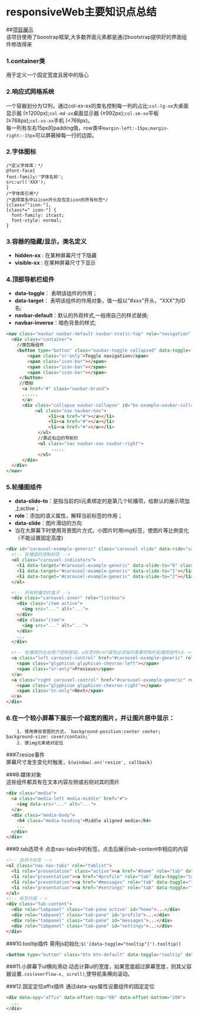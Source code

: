 # responsiveWeb主要知识点总结
##[项目展示](http://XiaomuZhang.github.io/responsiveWeb/index.html)		
该项目使用了boostrap框架,大多数界面元素都是通过bootstrap提供好的界面组件修改得来
### 1.container类
用于定义一个固定宽度且居中的版心    
### 2.响应式网格系统   
一个容器划分为12列，通过col-xx-xx的类名控制每一列的占比:`col-lg-xx`大桌面显示器 (≥1200px);`col-md-xx`桌面显示器 (≥992px);`col-sm-xx`平板 (≥768px);`col-xs-xx`手机 (<768px)。    
每一列有左右15px的padding值，row类中`margin-left:-15px;margin-right:-15px`可以屏蔽掉每一行的边距。   
### 2.字体图标    
```
/*定义字体库：*/
@font-face{
font-family:'字体名称';
src:url('XXX');
}
/*字体库引用*/
/*选择类名中以icon开头及包含icon的所有标签*/
[class=^"icon-"],
[class*=" icon-"] {
  font-family: itcast;
  font-style: normal;
}
```
### 3.容器的隐藏/显示，类名定义
- __hidden-xx__ : 在某种屏幕尺寸下隐藏
- __visible-xx__ : 在某种屏幕尺寸下显示     

### 4.顶部导航栏组件   
- __data-toggle__： 表明该组件的作用；
- __data-target__： 表明该组件的作用对象，值一般以"#xxx"开头，"XXX"为ID名;
- __navbar-default__：默认的外观样式,一般用自己的样式替换;
- __navbar-inverse__：暗色背景的样式;

```html
<nav class="navbar navbar-default navbar-static-top" role="navigation" >
  <div class="container">
    //面包板组件
    <button type="button" class="navbar-toggle collapsed" data-toggle="collapse" data-target="#bs-example-navbar-collapse-1">
        <span class="sr-only">Toggle navigation</span>
        <span class="icon-bar"></span>
        <span class="icon-bar"></span>
        <span class="icon-bar"></span>
     </button>
     //商标
      <a href="#" class="navbar-brand">
      ......
      </a>
      <div class="collapse navbar-collapse" id="bs-example-navbar-collapse-1">
           <ul class="nav navbar-nav">
                <li><a href="#"></a></li>
                <li><a href="#"></a></li>
                <li><a href="#"></a></li>
            </ul>
            //靠近右边的导航栏
            <ul class="nav navbar-nav navbar-right">
                 .....
            </ul>
      </div>
  </div>
</nav>
```
### 5.轮播图组件			
- __data-slide-to__：是指当前的li元素绑定的是第几个轮播项，给默认的展示项加上active；		
- __role__：添加的语义属性，解释当前标签的作用；
- __data-slide__：图片滑动的方向
- 当在大屏幕下时使用背景图片方式，小图片时用img标签，使图片等比例变化（不能设置固定高度)
```html 
<div id="carousel-example-generic" class="carousel slide" data-ride="carousel">
  <!-- 轮播图的控制标签 -->
  <ol class="carousel-indicators">
    <li data-target="#carousel-example-generic" data-slide-to="0" class="active"></li>
    <li data-target="#carousel-example-generic" data-slide-to="1"></li>
    <li data-target="#carousel-example-generic" data-slide-to="2"></li>
  </ol>

  <!-- 所有轮播项的盒子 -->
  <div class="carousel-inner" role="listbox">
    <div class="item active">
      <img src="..." alt="...">
    </div>
    <div class="item">
      <img src="..." alt="...">
    </div>
    ...
  </div>

  <!-- 轮播图的左右两个控制按钮，a标签的href属性必须指向需要控制的轮播图组件id-->
  <a class="left carousel-control" href="#carousel-example-generic" role="button" data-slide="prev">
    <span class="glyphicon glyphicon-chevron-left"></span>
    <span class="sr-only">Previous</span>
  </a>
  <a class="right carousel-control" href="#carousel-example-generic" role="button" data-slide="next">
    <span class="glyphicon glyphicon-chevron-right"></span>
    <span class="sr-only">Next</span>
  </a>
</div>
```
### 6.在一个较小屏幕下展示一个超宽的图片，并让图片居中显示：		
		1. 使用换背景图的方式，`background-position:center center; background-size: cover/contain;`
		2. 使img元素绝对定位
###7.resize事件				
屏幕尺寸发生变化时触发，`$(window).on('resize', callback)`

###8.媒体对象		
这些组件都具有在文本内容左侧或右侧对其的图片		
```html
<div class="media">
  <a class="media-left media-middle" href="#">
    <img data-src="..." alt="...">
  </a>
  <div class="media-body">
    <h4 class="media-heading">Middle aligned media</h4>
    ...
  </div>
</div>
```
###9.tab选项卡
点击nav-tabs中的标签，点击后展示tab-content中相应的内容	
```html
<!-- 选项卡标签 -->
<ul class="nav nav-tabs" role="tablist">
  <li role="presentation" class="active"><a href="#home" role="tab" data-toggle="tab">Home</a></li>
  <li role="presentation"><a href="#profile" role="tab" data-toggle="tab">Profile</a></li>
  <li role="presentation"><a href="#messages" role="tab" data-toggle="tab">Messages</a></li>
  <li role="presentation"><a href="#settings" role="tab" data-toggle="tab">Settings</a></li>
</ul>
<!-- 标签内容 -->
<div class="tab-content">
  <div role="tabpanel" class="tab-pane active" id="home">...</div>
  <div role="tabpanel" class="tab-pane" id="profile">...</div>
  <div role="tabpanel" class="tab-pane" id="messages">...</div>
  <div role="tabpanel" class="tab-pane" id="settings">...</div>
</div>
```
###10.tooltip插件
需用js初始化:`$('[data-toggle="tooltip"]').tooltip()`
```html
<button type="button" class="btn btn-default" data-toggle="tooltip" data-placement="left" title="Tooltip on left">Tooltip on left</button>
```
###11.小屏幕下ul横向滑动
动态计算ul的宽度，如果宽度超过屏幕宽度，则其父容器设置`.css(overflow-x, scroll)`,使导航条横向滚动。

###12.固定定位affix插件
通过data-spy属性设置组件的固定定位
```html
<div data-spy="affix" data-offset-top="60" data-offset-bottom="200">
  ...
</div>
```
